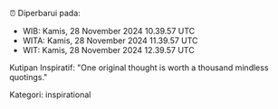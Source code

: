 ⏰ Diperbarui pada:
- WIB: Kamis, 28 November 2024 10.39.57 UTC
- WITA: Kamis, 28 November 2024 11.39.57 UTC
- WIT: Kamis, 28 November 2024 12.39.57 UTC

Kutipan Inspiratif:
"One original thought is worth a thousand mindless quotings."


Kategori: inspirational

